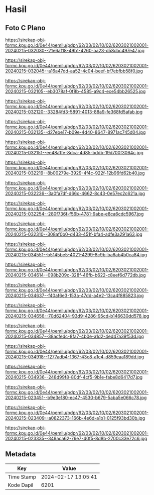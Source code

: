 # Hasil

## Foto C Plano

https://sirekap-obj-formc.kpu.go.id/0e44/pemilu/pdpr/62/03/02/10/02/6203021002001-20240215-032030--21e6af18-49b1-4260-aa23-d58cbc497e47.jpg

https://sirekap-obj-formc.kpu.go.id/0e44/pemilu/pdpr/62/03/02/10/02/6203021002001-20240215-032045--a16a47dd-aa52-4c04-beef-bf7ebfbb58f0.jpg

https://sirekap-obj-formc.kpu.go.id/0e44/pemilu/pdpr/62/03/02/10/02/6203021002001-20240215-032105--eb3078af-0f8b-4585-a9c4-ece54bb26525.jpg

https://sirekap-obj-formc.kpu.go.id/0e44/pemilu/pdpr/62/03/02/10/02/6203021002001-20240215-032120--33284fd3-5891-4013-88a9-fe368fd5afab.jpg

https://sirekap-obj-formc.kpu.go.id/0e44/pemilu/pdpr/62/03/02/10/02/6203021002001-20240215-032135--d27ebe17-b09e-4d40-8647-8971ac745d04.jpg

https://sirekap-obj-formc.kpu.go.id/0e44/pemilu/pdpr/62/03/02/10/02/6203021002001-20240215-032151--ee48a1fe-8dca-4d85-bddb-19d700f3064c.jpg

https://sirekap-obj-formc.kpu.go.id/0e44/pemilu/pdpr/62/03/02/10/02/6203021002001-20240215-032219--8b00279e-3929-4f4c-922f-12b96fd62b40.jpg

https://sirekap-obj-formc.kpu.go.id/0e44/pemilu/pdpr/62/03/02/10/02/6203021002001-20240215-032236--3a0fa7df-d66c-4662-8c43-0e57ec2c621a.jpg

https://sirekap-obj-formc.kpu.go.id/0e44/pemilu/pdpr/62/03/02/10/02/6203021002001-20240215-032254--280f736f-f56b-4781-9abe-e8ca6cdc5967.jpg

https://sirekap-obj-formc.kpu.go.id/0e44/pemilu/pdpr/62/03/02/10/02/6203021002001-20240215-032310--308af0b0-d433-451f-bfa4-adfe3a291a63.jpg

https://sirekap-obj-formc.kpu.go.id/0e44/pemilu/pdpr/62/03/02/10/02/6203021002001-20240215-034551--b5145be5-4021-4299-8c9b-ba6ab4b0ca84.jpg

https://sirekap-obj-formc.kpu.go.id/0e44/pemilu/pdpr/62/03/02/10/02/6203021002001-20240215-034614--098b209c-328f-46fb-b622-c8eef6d772db.jpg

https://sirekap-obj-formc.kpu.go.id/0e44/pemilu/pdpr/62/03/02/10/02/6203021002001-20240215-034637--f40af6e3-153a-47dd-a4e2-13ca4f885823.jpg

https://sirekap-obj-formc.kpu.go.id/0e44/pemilu/pdpr/62/03/02/10/02/6203021002001-20240215-034656--70d62404-93d9-4286-95cd-b146630dd578.jpg

https://sirekap-obj-formc.kpu.go.id/0e44/pemilu/pdpr/62/03/02/10/02/6203021002001-20240215-034857--38acfedc-8fa7-4b0e-a1d2-4ed47a39f53d.jpg

https://sirekap-obj-formc.kpu.go.id/0e44/pemilu/pdpr/62/03/02/10/02/6203021002001-20240215-034918--1277adb4-1367-43c8-a1c4-d859eaa189dd.jpg

https://sirekap-obj-formc.kpu.go.id/0e44/pemilu/pdpr/62/03/02/10/02/6203021002001-20240215-034936--248d99f8-80df-4cf5-9b1e-fabe8d6417d7.jpg

https://sirekap-obj-formc.kpu.go.id/0e44/pemilu/pdpr/62/03/02/10/02/6203021002001-20240215-023451--b9e3e180-ec47-4530-b679-5aba5e066c78.jpg

https://sirekap-obj-formc.kpu.go.id/0e44/pemilu/pdpr/62/03/02/10/02/6203021002001-20240215-023409--a0822373-166b-4e6d-a1b1-0125f93bd30b.jpg

https://sirekap-obj-formc.kpu.go.id/0e44/pemilu/pdpr/62/03/02/10/02/6203021002001-20240215-023335--349aca62-76e7-40f5-8d8b-2700c33e72c6.jpg


## Metadata

| Key        | Value               |
| ---------- | ------------------- |
| Time Stamp | 2024-02-17 13:05:41 |
| Kode Dapil | 6201                |



